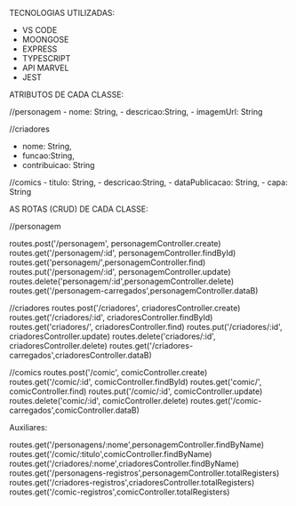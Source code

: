 TECNOLOGIAS UTILIZADAS:
   
   - VS CODE
   - MOONGOSE
   - EXPRESS
   - TYPESCRIPT
   - API MARVEL
   - JEST

ATRIBUTOS DE CADA CLASSE:

//personagem
    - nome: String,
    - descricao:String,
    - imagemUrl: String

//criadores
   - nome: String,
   - funcao:String,
   - contribuicao: String

//comics
    - titulo: String,
    - descricao:String,
    - dataPublicacao: String,
    - capa: String

AS ROTAS (CRUD) DE CADA CLASSE: 

//personagem

routes.post('/personagem', personagemController.create)
routes.get('/personagem/:id', personagemController.findById)
routes.get('personagem/',personagemController.find)
routes.put('/personagem/:id', personagemController.update)
routes.delete('personagem/:id',personagemController.delete)
routes.get('/personagem-carregados',personagemController.dataB)

//criadores
routes.post('/criadores', criadoresController.create)
routes.get('/criadores/:id', criadoresController.findById)
routes.get('criadores/', criadoresController.find)
routes.put('/criadores/:id', criadoresController.update)
routes.delete('criadores/:id', criadoresController.delete)
routes.get('/criadores-carregados',criadoresController.dataB)

//comics
routes.post('/comic', comicController.create)
routes.get('/comic/:id', comicController.findById)
routes.get('comic/', comicController.find)
routes.put('/comic/:id', comicController.update)
routes.delete('comic/:id', comicController.delete)
routes.get('/comic-carregados',comicController.dataB)

Auxiliares:

routes.get('/personagens/:nome',personagemController.findByName)
routes.get('/comic/:titulo',comicController.findByName)
routes.get('/criadores/:nome',criadoresController.findByName)
routes.get('/personagens-registros',personagemController.totalRegisters)
routes.get('/criadores-registros',criadoresController.totalRegisters)
routes.get('/comic-registros',comicController.totalRegisters)
